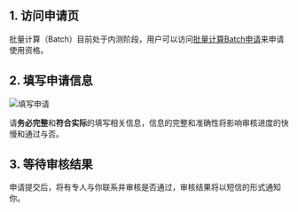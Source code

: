 ## 1. 访问申请页
批量计算（Batch）目前处于内测阶段，用户可以访问[批量计算Batch申请](/act/apply/Batch)来申请使用资格。

## 2. 填写申请信息

![填写申请](http://imgcache.tcecqpoc.fsphere.cn/image/mc.qcloudimg.com/static/img/bdc74dd345c694298c3263e5c68b6b1f/image.png)
 
请**务必完整**和**符合实际**的填写相关信息，信息的完整和准确性将影响审核进度的快慢和通过与否。

## 3. 等待审核结果
申请提交后，将有专人与你联系并审核是否通过，审核结果将以短信的形式通知你。
